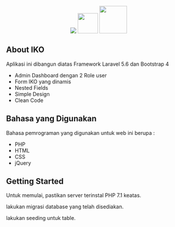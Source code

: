 
<p align="center">
  <img src="https://laravel.com/assets/img/components/logo-laravel.svg">
  <img src="https://upload.wikimedia.org/wikipedia/commons/thumb/9/9e/Plus_symbol.svg/500px-Plus_symbol.svg.png" width="55">
  <img src="https://getbootstrap.com/docs/4.1/assets/img/bootstrap-stack.png" width="75">
</p>

## About IKO

Aplikasi ini dibangun diatas Framework Laravel 5.6 dan Bootstrap 4

- Admin Dashboard dengan 2 Role user
- Form IKO yang dinamis
- Nested Fields
- Simple Design
- Clean Code

## Bahasa yang Digunakan

Bahasa pemrograman yang digunakan untuk web ini berupa :
- PHP
- HTML
- CSS
- jQuery

## Getting Started

Untuk memulai, pastikan server terinstal PHP 7.1 keatas.

lakukan migrasi database yang telah disediakan.

lakukan seeding untuk table.
